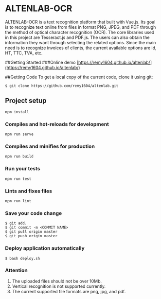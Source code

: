 # ALTENLAB-OCR
ALTENLAB-OCR is a text recognition platform that built with Vue.js. Its goal is to recognize text online from files in
format PNG, JPEG, and PDF through the method of optical character recognition (OCR). The core libraries used in this
project are Tesseract.js and PDF.js.
The users can also obtain the information they want through selecting the related options. Since the main need is
to recognize invoices of clients, the current available options are id, HT, TTC, TVA, etc.

##Getting Started
###Online demo
[https://remy1604.github.io/altenlab/](https://remy1604.github.io/altenlab/)


##Getting Code
To get a local copy of the current code, clone it using git:
```
$ git clone https://github.com/remy1604/altenlab.git
```

## Project setup
```
npm install
```

### Compiles and hot-reloads for development
```
npm run serve
```

### Compiles and minifies for production
```
npm run build
```

### Run your tests
```
npm run test
```

### Lints and fixes files
```
npm run lint
```

### Save your code change
```
$ git add.
$ git commit -m <COMMIT NAME>
$ git pull origin master
$ git push origin master
```

### Deploy application automatically
```
$ bash deploy.sh
```

### Attention
1. The uploaded files should not be over 10Mb.
2. Vertical recognition is not supported currently.
3. The current supported file formats are png, jpg, and pdf.
